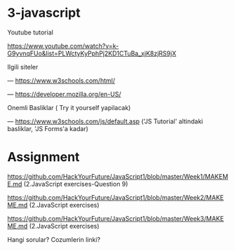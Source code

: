 # 3-javascript

Youtube tutorial

https://www.youtube.com/watch?v=k-G9yvnqFUo&list=PLWctyKyPphPj2KD1CTuBa_xjK8zjRS9jX

Ilgili siteler

— https://www.w3schools.com/html/

— https://developer.mozilla.org/en-US/

Onemli Basliklar ( Try it yourself yapilacak)

— https://www.w3schools.com/js/default.asp ('JS Tutorial' altindaki basliklar, 'JS Forms'a kadar)


# Assignment

https://github.com/HackYourFuture/JavaScript1/blob/master/Week1/MAKEME.md (2.JavaScript exercises-Question 9)

https://github.com/HackYourFuture/JavaScript1/blob/master/Week2/MAKEME.md (2.JavaScript exercises)

https://github.com/HackYourFuture/JavaScript1/blob/master/Week3/MAKEME.md (2.JavaScript exercises)

Hangi sorular?
Cozumlerin linki?

